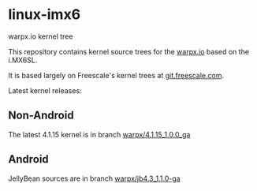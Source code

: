 linux-imx6
==========

warpx.io kernel tree

This repository contains kernel source trees for the [warpx.io][warpxio] based on the i.MX6SL.

It is based largely on Freescale's kernel trees at [git.freescale.com][freescale].

Latest kernel releases:

Non-Android
------------------
The latest 4.1.15 kernel is in branch [warpx/4.1.15\_1.0.0\_ga][linux-4.1.15]


Android
-----------
JellyBean sources are in branch [warpx/jb4.3\_1.1.0-ga][jb-4.3]

[freescale]: http://git.freescale.com/git/cgit.cgi/imx/linux-2.6-imx.git/ "Freescale Git repository"
[warpxio]:http://warpx.io/ "warpx Home Page"
[linux-4.1.15]:https://github.com/warpboard/linux-imx6/tree/warpx/imx_4.1.15_1.0.0_ga "warpx Linux 4.1.15_1.0.0 kernel tree"
[jb-4.3]:https://github.com/warpboard/linux-imx6/tree/warpx/jb4.3_1.1.0-ga "warpx Android 4.3 JellyBean 3.0.35 kernel tree"


